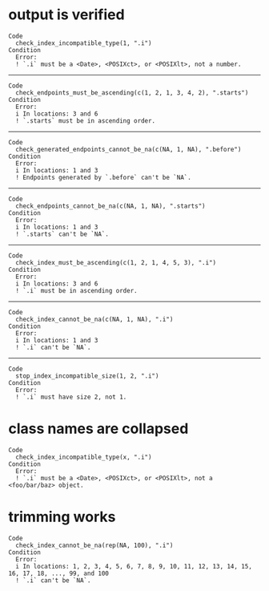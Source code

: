 # output is verified

    Code
      check_index_incompatible_type(1, ".i")
    Condition
      Error:
      ! `.i` must be a <Date>, <POSIXct>, or <POSIXlt>, not a number.

---

    Code
      check_endpoints_must_be_ascending(c(1, 2, 1, 3, 4, 2), ".starts")
    Condition
      Error:
      i In locations: 3 and 6
      ! `.starts` must be in ascending order.

---

    Code
      check_generated_endpoints_cannot_be_na(c(NA, 1, NA), ".before")
    Condition
      Error:
      i In locations: 1 and 3
      ! Endpoints generated by `.before` can't be `NA`.

---

    Code
      check_endpoints_cannot_be_na(c(NA, 1, NA), ".starts")
    Condition
      Error:
      i In locations: 1 and 3
      ! `.starts` can't be `NA`.

---

    Code
      check_index_must_be_ascending(c(1, 2, 1, 4, 5, 3), ".i")
    Condition
      Error:
      i In locations: 3 and 6
      ! `.i` must be in ascending order.

---

    Code
      check_index_cannot_be_na(c(NA, 1, NA), ".i")
    Condition
      Error:
      i In locations: 1 and 3
      ! `.i` can't be `NA`.

---

    Code
      stop_index_incompatible_size(1, 2, ".i")
    Condition
      Error:
      ! `.i` must have size 2, not 1.

# class names are collapsed

    Code
      check_index_incompatible_type(x, ".i")
    Condition
      Error:
      ! `.i` must be a <Date>, <POSIXct>, or <POSIXlt>, not a <foo/bar/baz> object.

# trimming works

    Code
      check_index_cannot_be_na(rep(NA, 100), ".i")
    Condition
      Error:
      i In locations: 1, 2, 3, 4, 5, 6, 7, 8, 9, 10, 11, 12, 13, 14, 15, 16, 17, 18, ..., 99, and 100
      ! `.i` can't be `NA`.

